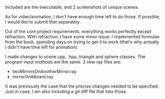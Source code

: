 Included are the executable, and 2 screenshots of unique scenes.

As for video/animation, I don't have enough time left to do those.
If possible, I would like to submit that separately.

Out of the core project requirements, everything works perfectly except refraction.
With refraction, I have some minor issue. 
I implemented formulas from the book, spending days on trying to get it to work (that's why actually I didn't have time left for animation).

I made changes to scene.cpp, .hpp, triangle and sphere classes.
The program input methods are the same.
2 new ray files are:
- twoMirrorsOnAnotherMirror.ray
- mirrorOnABoard.ray

It was previously the case that the precise changes needed to be specified.
Just in case, I am also including a git diff file that lists those.

